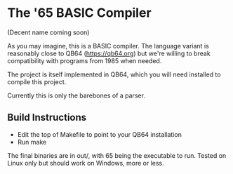 The '65 BASIC Compiler
======================
(Decent name coming soon)

As you may imagine, this is a BASIC compiler. The language variant is reasonably close to QB64 (https://qb64.org) but we're willing to break compatibility with programs from 1985 when needed.

The project is itself implemented in QB64, which you will need installed to compile this project.

Currently this is only the barebones of a parser.

Build Instructions
------------------
- Edit the top of Makefile to point to your QB64 installation
- Run make

The final binaries are in out/, with 65 being the executable to run. Tested on Linux only but should work on Windows, more or less.
